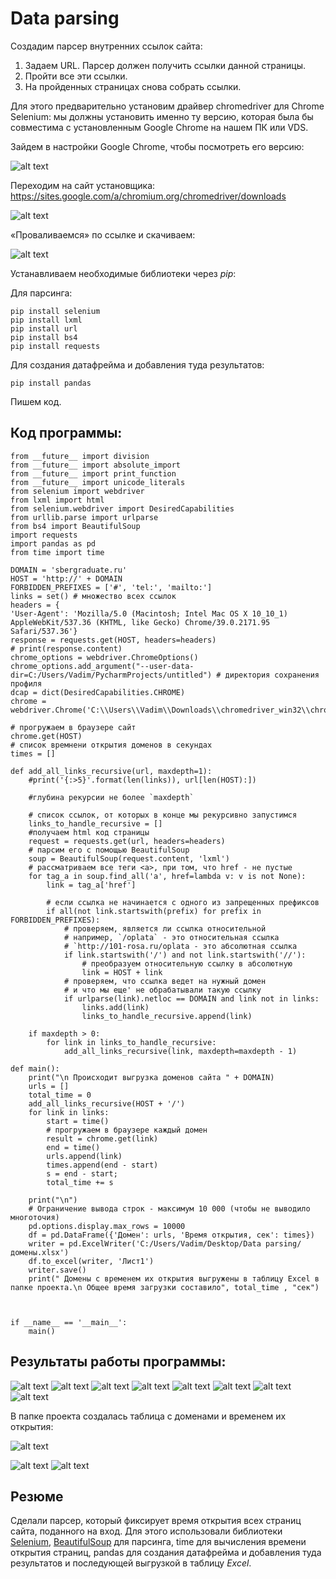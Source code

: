 # Data parsing

Создадим парсер внутренних ссылок сайта:
1.	Задаем URL. Парсер должен получить ссылки данной страницы.
2.	Пройти все эти ссылки.
3.	На пройденных страницах снова собрать ссылки.

Для этого предварительно установим драйвер chromedriver для Chrome Selenium: мы должны установить именно ту версию, которая была бы совместима с установленным Google Chrome на нашем ПК или VDS.

Зайдем в настройки Google Chrome, чтобы посмотреть его версию:

![alt text](screenshots/настройки_Google_Chrome.png "Версия Google Chrome в настройках")


Переходим на сайт установщика: https://sites.google.com/a/chromium.org/chromedriver/downloads

![alt text](screenshots/CurrentReleases.png "Текущие релизы")


«Проваливаемся» по ссылке и скачиваем:

![alt text](screenshots/Index_of.png "драйвер chromedriver для Chrome Selenium")


Устанавливаем необходимые библиотеки через <i>pip</i>:

Для парсинга:

    pip install selenium
    pip install lxml
    pip install url
    pip install bs4
    pip install requests


Для создания датафрейма и добавления туда результатов:

    pip install pandas

Пишем код.

## Код программы:

    from __future__ import division
    from __future__ import absolute_import
    from __future__ import print_function
    from __future__ import unicode_literals
    from selenium import webdriver
    from lxml import html
    from selenium.webdriver import DesiredCapabilities
    from urllib.parse import urlparse
    from bs4 import BeautifulSoup
    import requests
    import pandas as pd
    from time import time

    DOMAIN = 'sbergraduate.ru'
    HOST = 'http://' + DOMAIN
    FORBIDDEN_PREFIXES = ['#', 'tel:', 'mailto:']
    links = set() # множество всех ссылок
    headers = {
    'User-Agent': 'Mozilla/5.0 (Macintosh; Intel Mac OS X 10_10_1) AppleWebKit/537.36 (KHTML, like Gecko) Chrome/39.0.2171.95 Safari/537.36'}
    response = requests.get(HOST, headers=headers)
    # print(response.content)
    chrome_options = webdriver.ChromeOptions()
    chrome_options.add_argument("--user-data-dir=C:/Users/Vadim/PycharmProjects/untitled") # директория сохранения профиля
    dcap = dict(DesiredCapabilities.CHROME)
    chrome = webdriver.Chrome('C:\\Users\\Vadim\\Downloads\\chromedriver_win32\\chromedriver.exe')

    # прогружаем в браузере сайт
    chrome.get(HOST)
    # список времнени открытия доменов в секундах
    times = []

    def add_all_links_recursive(url, maxdepth=1):
        #print('{:>5}'.format(len(links)), url[len(HOST):])

        #глубина рекурсии не более `maxdepth`

        # список ссылок, от которых в конце мы рекурсивно запустимся
        links_to_handle_recursive = []
        #получаем html код страницы
        request = requests.get(url, headers=headers)
        # парсим его с помощью BeautifulSoup
        soup = BeautifulSoup(request.content, 'lxml')
        # рассматриваем все теги <a>, при том, что href - не пустые
        for tag_a in soup.find_all('a', href=lambda v: v is not None):
            link = tag_a['href']

            # если ссылка не начинается с одного из запрещенных префиксов
            if all(not link.startswith(prefix) for prefix in FORBIDDEN_PREFIXES):
                # проверяем, является ли ссылка относительной
                # например, `/oplata` - это относительная ссылка
                # `http://101-rosa.ru/oplata - это абсолютная ссылка
                if link.startswith('/') and not link.startswith('//'):
                    # преобразуем относительную ссылку в абсолютную
                    link = HOST + link
                # проверяем, что ссылка ведет на нужный домен
                # и что мы еще' не обрабатывали такую ссылку
                if urlparse(link).netloc == DOMAIN and link not in links:
                    links.add(link)
                    links_to_handle_recursive.append(link)

        if maxdepth > 0:
            for link in links_to_handle_recursive:
                add_all_links_recursive(link, maxdepth=maxdepth - 1)

    def main():
        print("\n Происходит выгрузка доменов сайта " + DOMAIN)
        urls = []
        total_time = 0
        add_all_links_recursive(HOST + '/')
        for link in links:
            start = time()
            # прогружаем в браузере каждый домен
            result = chrome.get(link)
            end = time()
            urls.append(link)
            times.append(end - start)
            s = end - start;
            total_time += s

        print("\n")
        # Ограничение вывода строк - максимум 10 000 (чтобы не выводило многоточия)
        pd.options.display.max_rows = 10000
        df = pd.DataFrame({'Домен': urls, 'Время открытия, сек': times})
        writer = pd.ExcelWriter('C:/Users/Vadim/Desktop/Data parsing/домены.xlsx')
        df.to_excel(writer, 'Лист1')
        writer.save()
        print(" Домены с временем их открытия выгружены в таблицу Excel в папке проекта.\n Общее время загрузки составило", total_time , "сек")



    if __name__ == '__main__':
        main()

 ## Результаты работы программы:
 ![alt text](screenshots/result1.png "Результаты работы программы")
 ![alt text](screenshots/result2.png "Результаты работы программы")
 ![alt text](screenshots/result3.png "Результаты работы программы")
 ![alt text](screenshots/result4.png "Результаты работы программы")
 ![alt text](screenshots/result5.png "Результаты работы программы")
 ![alt text](screenshots/result6.png "Результаты работы программы")
 ![alt text](screenshots/result7.png "Результаты работы программы")
 ![alt text](screenshots/result8.png "Результаты работы программы")
 
 
 В папке проекта создалась таблица с доменами и временем их открытия:
 
 ![alt text](screenshots/csv_in_project.png "Созданный в папке проекта CSV")
 
 ![alt text](screenshots/csv1.png "Выгруженные домены с временем их открытия")
 ![alt text](screenshots/csv2.png "Выгруженные домены с временем их открытия")
 
 ## Резюме
Сделали парсер, который фиксирует время открытия всех страниц сайта, поданного на вход. Для этого использовали библиотеки [Selenium](https://pypi.org/project/selenium/), [BeautifulSoup](https://pypi.org/project/bs4/) для парсинга, time для вычисления времени открытия страниц, pandas для создания датафрейма и добавления туда результатов и последующей выгрузкой в таблицу <i>Excel</i>.
